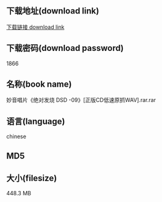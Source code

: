 ## 下载地址(download link)
[下载链接 download link](https://tutu365.netlify.app/?s=%E5%A6%99%E9%9F%B3%E5%94%B1%E7%89%87%E3%80%8A%E7%BB%9D%E5%AF%B9%E5%8F%91%E7%83%A7+DSD+-09%E3%80%8B%5B%E6%AD%A3%E7%89%88CD%E4%BD%8E%E9%80%9F%E5%8E%9F%E6%8A%93WAV%5D.rar)

## 下载密码(download password)
1866

## 名称(book name)
妙音唱片《绝对发烧 DSD -09》[正版CD低速原抓WAV].rar.rar

## 语言(language)
chinese

## MD5


## 大小(filesize)
448.3 MB
